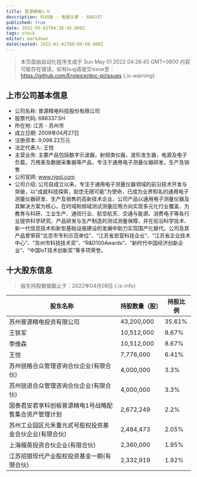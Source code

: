 ```yaml
---
title: 普源精电\-U
description: 科创板 - 电器仪表 - 688337
published: true
date: 2022-05-01T04:26:45.000Z
tags: stock
editor: markdown
dateCreated: 2022-01-01T00:00:00.000Z
---
```


> 本页面由自动化程序生成于 Sun May 01 2022 04:26:45 GMT+0800
> 内容可能存在错误，如有bug请提交issue至：https://github.com/Eroleice/doc-pi/issues
{.is-warning}

## 上市公司基本信息
- 公司名称: 普源精电科技股份有限公司
- 股票代码: 688337.SH
- 所在地: 江苏 - 苏州市
- 成立日期: 2009年04月27日
- 注册资本: 9,098.22万元
- 法定代表人: 王悦
- 主营业务: 主要产品包括数字示波器，射频类仪器，波形发生器，电源及电子负载，万用表及数据采集器等产品，专注于通用电子测量仪器研发，生产及销售
- 公司官网: www.rigol.com
- 公司介绍: 公司自成立以来，专注于通用电子测量仪器领域的前沿技术开发与突破，以“成就科技探索，助您无限可能”为使命，已成为业界知名的通用电子测量仪器研发、生产及销售的高新技术企业，公司产品以通用电子测量仪器及其解决方案为核心，在时域和频域测试测量应用方向实现多元化行业覆盖，为教育与科研、工业生产、通信行业、航空航天、交通与能源、消费电子等各行业提供科学研究、产品研发与生产制造的测试测量保障，并在前沿科学技术、新一代信息技术和新型基础设施建设的发展中助力实现国产化替代。公司及其产品曾荣获“北京市专利示范单位”、“江苏省民营科技企业”、“江苏省企业技术中心”、“苏州市科技技术奖”、“R&D100Awards”、“新时代中国经济创新企业”、“中国IoT技术创新奖”等多项荣誉。


## 十大股东信息
> 股东持股数据截止于：2022年04月08日
{.is-info}

| 股东名称 | 持股数量（股） | 持股比例 |
| --- | --- | --- |
| 苏州普源精电投资有限公司 | 43,200,000 | 35.61% |
| 王铁军 | 10,512,000 | 8.67% |
| 李维森 | 10,512,000 | 8.67% |
| 王悦 | 7,776,000 | 6.41% |
| 苏州锐格合众管理咨询合伙企业(有限合伙) | 4,000,000 | 3.3% |
| 苏州锐进合众管理咨询合伙企业(有限合伙) | 4,000,000 | 3.3% |
| 国泰君安君享科创板普源精电1号战略配售集合资产管理计划 | 2,672,249 | 2.2% |
| 苏州工业园区元禾重元贰号股权投资基金合伙企业(有限合伙) | 2,484,473 | 2.05% |
| 上海檀英投资合伙企业(有限合伙) | 2,360,000 | 1.95% |
| 江苏招银现代产业股权投资基金一期(有限合伙) | 2,332,919 | 1.92% |




